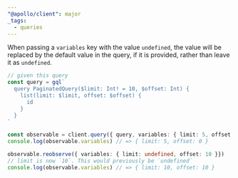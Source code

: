 ```yaml
---
"@apollo/client": major
_tags:
  - queries
---
```


When passing a `variables` key with the value `undefined`, the value will be replaced by the default value in the query, if it is provided, rather than leave it as `undefined`.

```ts
// given this query
const query = gql`
  query PaginatedQuery($limit: Int! = 10, $offset: Int) {
    list(limit: $limit, offset: $offset) {
      id
    }
  }
`

const observable = client.query({ query, variables: { limit: 5, offset: 0 }});
console.log(observable.variables) // => { limit: 5, offset: 0 }

observable.reobserve({ variables: { limit: undefined, offset: 10 }})
// limit is now `10`. This would previously be `undefined`
console.log(observable.variables) // => { limit: 10, offset: 10 }
```
